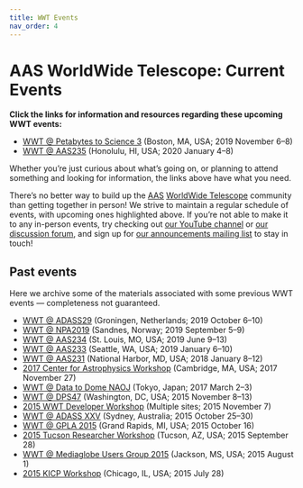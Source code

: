 ```yaml
---
title: WWT Events
nav_order: 4
---
```


# AAS WorldWide Telescope: Current Events

<div class="callout" markdown="1">

**Click the links for information and resources regarding these upcoming WWT
  events:**

- [WWT @ Petabytes to Science 3] (Boston, MA, USA; 2019 November 6–8)
- [WWT @ AAS235] (Honolulu, HI, USA; 2020 January 4–8)

[WWT @ Petabytes to Science 3]: https://wwt-forum.org/t/researcher-workshop-wwt-petabytes-to-science-3-boston-usa-2019-nov-8/86
[WWT @ AAS235]: https://wwt-forum.org/t/researcher-workshop-wwt-aas235-honolulu-usa-2020-january-5/71

Whether you’re just curious about what’s going on, or planning to attend
something and looking for information, the links above have what you need.

</div>

There’s no better way to build up the [AAS](https://aas.org/)
[WorldWide Telescope](/) community than getting together in person! We strive
to maintain a regular schedule of events, with upcoming ones highlighted
above. If you’re not able to make it to any in-person events, try checking out
[our YouTube channel] or [our discussion forum], and sign up for
[our announcements mailing list] to stay in touch!

[our YouTube channel]: https://www.youtube.com/c/AASWorldWideTelescope
[our discussion forum]: https://wwt-forum.org/
[our announcements mailing list]: https://bit.ly/wwt-signup


## Past events

Here we archive some of the materials associated with some previous WWT
events — completeness not guaranteed.

- [WWT @ ADASS29] (Groningen, Netherlands; 2019 October 6–10)
- [WWT @ NPA2019] (Sandnes, Norway; 2019 September 5–9)
- [WWT @ AAS234] (St. Louis, MO, USA; 2019 June 9–13)
- [WWT @ AAS233] (Seattle, WA, USA; 2019 January 6–10)
- [WWT @ AAS231] (National Harbor, MD, USA; 2018 January 8–12)
- [2017 Center for Astrophysics Workshop] (Cambridge, MA, USA; 2017 November 27)
- [WWT @ Data to Dome NAOJ] (Tokyo, Japan; 2017 March 2–3)
- [WWT @ DPS47] (Washington, DC, USA; 2015 November 8–13)
- [2015 WWT Developer Workshop] (Multiple sites; 2015 November 7)
- [WWT @ ADASS XXV] (Sydney, Australia; 2015 October 25–30)
- [WWT @ GPLA 2015] (Grand Rapids, MI, USA; 2015 October 16)
- [2015 Tucson Researcher Workshop] (Tucson, AZ, USA; 2015 September 28)
- [WWT @ Mediaglobe Users Group 2015] (Jackson, MS, USA; 2015 August 1)
- [2015 KICP Workshop] (Chicago, IL, USA; 2015 July 28)

[WWT @ ADASS29]: https://wwt-forum.org/t/researcher-workshop-wwt-adass29-groningen-netherlands-2019-october-6/70/2
[WWT @ NPA2019]: ./past/201909-npa2019.md
[WWT @ AAS234]: ./past/201906-aas234.md
[WWT @ AAS233]: ./past/201901-aas233.md
[WWT @ AAS231]: ./past/201801-aas231.md
[2017 Center for Astrophysics Workshop]: ./past/201711-cfa.md
[WWT @ Data to Dome NAOJ]: ./past/201703-data-to-dome.md
[WWT @ DPS47]: ./past/201511-dps47.md
[2015 WWT Developer Workshop]: ./past/201511-developer-workshop.md
[WWT @ ADASS XXV]: ./past/201510-adass25.md
[WWT @ GPLA 2015]: ./past/201510-gpla.md
[2015 Tucson Researcher Workshop]: ./past/201509-tucson.md
[WWT @ Mediaglobe Users Group 2015]: ./past/201508-mediaglobe.md
[2015 KICP Workshop]: ./past/201507-kicp.md
